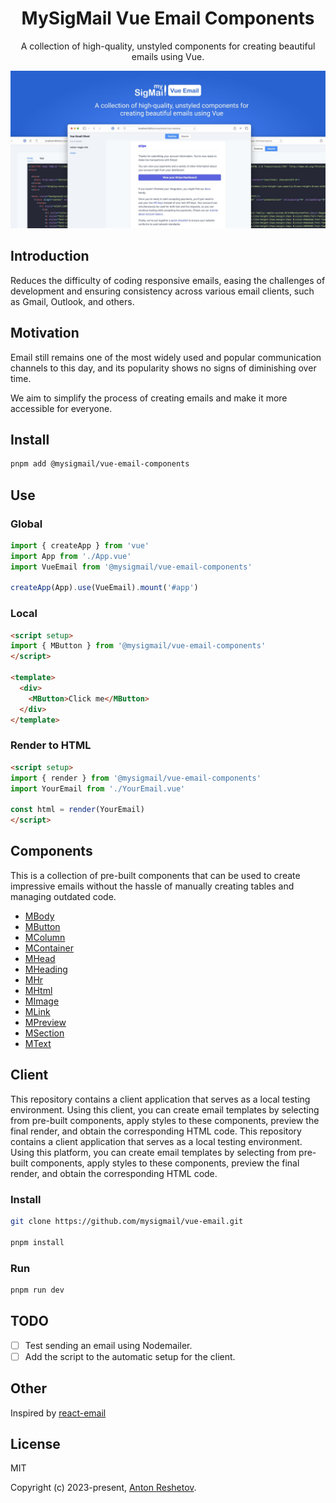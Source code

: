 <h1 align="center">MySigMail Vue Email Components</h1>
<p align="center">A collection of high-quality, unstyled components for creating beautiful emails using Vue.</p>
<img src="./hero.jpg">

## Introduction

Reduces the difficulty of coding responsive emails, easing the challenges of development and ensuring consistency across various email clients, such as Gmail, Outlook, and others.

## Motivation

Email still remains one of the most widely used and popular communication channels to this day, and its popularity shows no signs of diminishing over time.

We aim to simplify the process of creating emails and make it more accessible for everyone.

## Install

```bash
pnpm add @mysigmail/vue-email-components
```

## Use

### Global

```js
import { createApp } from 'vue'
import App from './App.vue'
import VueEmail from '@mysigmail/vue-email-components'

createApp(App).use(VueEmail).mount('#app')
```

### Local

```html
<script setup>
import { MButton } from '@mysigmail/vue-email-components'
</script>

<template>
  <div>
    <MButton>Click me</MButton>
  </div>
</template>
```

### Render to HTML

```html
<script setup>
import { render } from '@mysigmail/vue-email-components'
import YourEmail from './YourEmail.vue'

const html = render(YourEmail)
</script>
```

## Components

This is a collection of pre-built components that can be used to create impressive emails without the hassle of manually creating tables and managing outdated code.

- [MBody](https://github.com/mysigmail/vue-email/tree/main/packages/components/src/body)
- [MButton](https://github.com/mysigmail/vue-email/tree/main/packages/components/src/button)
- [MColumn](https://github.com/mysigmail/vue-email/tree/main/packages/components/src/column)
- [MContainer](https://github.com/mysigmail/vue-email/tree/main/packages/components/src/container)
- [MHead](https://github.com/mysigmail/vue-email/tree/main/packages/components/src/head)
- [MHeading](https://github.com/mysigmail/vue-email/tree/main/packages/components/src/heading)
- [MHr](https://github.com/mysigmail/vue-email/tree/main/packages/components/src/hr)
- [MHtml](https://github.com/mysigmail/vue-email/tree/main/packages/components/src/html)
- [MImage](https://github.com/mysigmail/vue-email/tree/main/packages/components/src/img)
- [MLink](https://github.com/mysigmail/vue-email/tree/main/packages/components/src/link)
- [MPreview](https://github.com/mysigmail/vue-email/tree/main/packages/components/src/preview)
- [MSection](https://github.com/mysigmail/vue-email/tree/main/packages/components/src/section)
- [MText](https://github.com/mysigmail/vue-email/tree/main/packages/components/src/text)

## Client

This repository contains a client application that serves as a local testing environment. Using this client, you can create email templates by selecting from pre-built components, apply styles to these components, preview the final render, and obtain the corresponding  HTML code.
This repository contains a client application that serves as a local testing environment. Using this platform, you can create email templates by selecting from pre-built components, apply styles to these components, preview the final render, and obtain the corresponding  HTML code.

### Install

```bash
git clone https://github.com/mysigmail/vue-email.git

pnpm install
```

### Run

```bash
pnpm run dev
```

## TODO

- [ ] Test sending an email using Nodemailer.
- [ ] Add the script to the automatic setup for the client.
## Other

Inspired by [react-email](https://github.com/resendlabs/react-email)

## License

MIT

Copyright (c) 2023-present, [Anton Reshetov](https://github.com/antonreshetov).